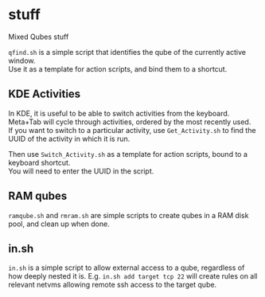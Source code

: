 # stuff

Mixed Qubes stuff

`qfind.sh` is a simple script that identifies the qube of the currently active window.  
Use it as a template for action scripts, and bind them to a shortcut.

## KDE Activities
In KDE, it is useful to be able to switch activities from the keyboard.
Meta+Tab will cycle through activities, ordered by the most recently used.  
If you want to switch to a particular activity, use `Get_Activity.sh` to find the UUID of the activity in which it is run.

Then use `Switch_Activity.sh` as a template for action scripts, bound to a keyboard shortcut.  
You will need to enter the UUID in the script.

## RAM qubes
`ramqube.sh` and `rmram.sh` are simple scripts to create qubes in a RAM disk pool, and clean up when done.

## in.sh
`in.sh` is a simple script to allow external access to a qube, regardless of how deeply nested it is.
E.g. `in.sh add target tcp 22` will create rules on all relevant netvms allowing remote ssh access to the target qube.
